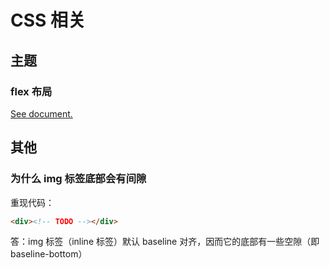 # CSS 相关

## 主题

### flex 布局

[See document.](./flex%E5%B8%83%E5%B1%80/index.md)

## 其他

### 为什么 img 标签底部会有间隙

重现代码：

```html
<div><!-- TODO --></div>
```

答：img 标签（inline 标签）默认 baseline 对齐，因而它的底部有一些空隙（即 baseline-bottom）
